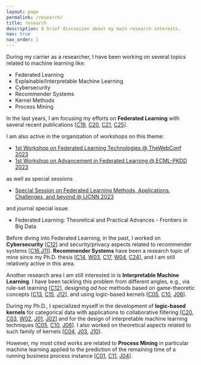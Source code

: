 ```yaml
---
layout: page
permalink: /research/
title: research
description: A brief discussion about my main research interests.
nav: true
nav_order: 1
---
```


During my carrier as a researcher, I have been working on several topics related to machine learning like:
- Federated Learning
- Explainable/Interpretable Machine Learning
- Cybersecurity
- Recommender Systems
- Kernel Methods
- Process Mining

In the last years, I am focusing my efforts on **Federated Learning** with several recent publications [[C19](/publications/#C19), [C20](/publications/#C20), [C21](/publications/#C21), [C25](/publications/#C25)]. 

I am also active in the organization of workshops on this theme:
- [1st Workshop on Federated Learning Technologies @ TheWebConf 2023](https://flw.di.unito.it)
- [1st Workshop on Advancement in Federated Learning @ ECML-PKDD 2023](https://2023.ecmlpkdd.org/)

as well as special sessions 
- [Special Session on Federated Learning Methods, Applications, Challenges, and beyond @ IJCNN 2023](https://federated-learning-ijcnn2023.github.io/)

and journal special issue:
- Federated Learning: Theoretical and Practical Advances - Frontiers in Big Data

Before diving into Federated Learning, in the past, I worked on **Cybersecurity** [[C12](/publications/#C12)] and security/privacy aspects related to recommender systems [[C16](/publications/#C16),[J11](/publications/#J11)].
**Recommender Systems** have been a research topic of mine since my Ph.D. thesis [[C14](/publications/#C14), [W03](/publications/#W03), [C17](/publications/#C17), [W04](/publications/#W04), [C24](/publications/#C24)], and I am still relatively active in this area.

Another research area I am still interested in is **Interpretable Machine Learning**. I have been tackling this problem from different angles, e.g., via rule-set learning [[C12](/publications/#C12)], designing *ad hoc* methods based on game-theoretic concepts [[C13](/publications/#C13), [C15](/publications/#C15), [J12](/publications/#J12)], and using logic-based kernels [[C05](/publications/#C05), [C10](/publications/#C10), [J06](/publications/#J06)].

During my Ph.D., I specialized myself in the development of **logic-based kernels** for categorical data with applications to collaborative filtering [[C20](/publications/#C02), [C03](/publications/#C03), [W02](/publications/#W02), [J01](/publications/#J01), [J02](/publications/#J02)] and for the design of interpretable machine learning techniques [[C05](/publications/#C05), [C10](/publications/#C10), [J06](/publications/#J06)].
I also worked on theoretical aspects related to such family of kernels [[C04](/publications/#C04), [J03](/publications/#J03), [J10](/publications/#J10)].

However, my most cited works are related to **Process Mining** in particular machine learning applied to the
prediction of the remaining time of a running business process instance [[C01](/publications/#C01), [C11](/publications/#C11), [J04](/publications/#J04)].